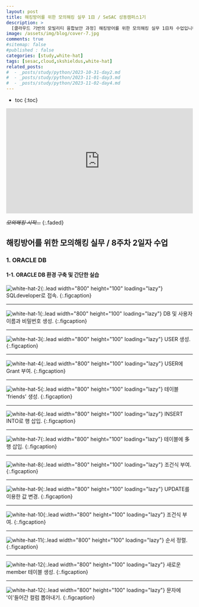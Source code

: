 ```yaml
---
layout: post
title: 해킹방어를 위한 모의해킹 실무 1日 / SeSAC 성동캠퍼스1기
description: >
  [클라우드 기반의 모빌리티 융합보안 과정] 해킹방어를 위한 모의해킹 실무 1日차 수업입니다. 이번 시간에는 ORACLE 설치 환경 구축 및 간단한 DB 생성 실습을 진행했습니다.
image: /assets/img/blog/cover-7.jpg
comments: true
#sitemap: false
#published : false
categories: [study,white-hat]
tags: [sesac,cloud,skshieldus,white-hat]
related_posts:
#  - _posts/study/python/2023-10-31-day2.md
#  - _posts/study/python/2023-11-01-day3.md
#  - _posts/study/python/2023-11-02-day4.md
---
```

* toc
{:toc}

<style>.embed-container { position: relative; padding-bottom: 56.25%; height: 0; overflow: hidden; max-width: 100%; } .embed-container iframe, .embed-container object, .embed-container embed { position: absolute; top: 0; left: 0; width: 100%; height: 100%; }</style><div class='embed-container'><iframe src='https://www.youtube.com/embed/JsOOis4bBFg' frameborder='0' allowfullscreen></iframe></div>
~~*모의해킹 시작...*~~
{:.faded}

## 해킹방어를 위한 모의해킹 실무 / 8주차 2일자 수업

### 1. ORACLE DB

#### 1-1. ORACLE DB 환경 구축 및 간단한 실습

![white-hat-2](/assets/img/docs/white-hat/day1/1.png){:.lead width="800" height="100" loading="lazy"}
SQLdeveloper로 접속.
{:.figcaption}

---

![white-hat-1](/assets/img/docs/white-hat/day1/2.png){:.lead width="800" height="100" loading="lazy"}
DB 및 사용자 이름과 비밀번호 생성.
{:.figcaption}

---

![white-hat-3](/assets/img/docs/white-hat/day1/3.png){:.lead width="800" height="100" loading="lazy"}
USER 생성.
{:.figcaption}

---

![white-hat-4](/assets/img/docs/white-hat/day1/4.png){:.lead width="800" height="100" loading="lazy"}
USER에 Grant 부여.
{:.figcaption}

---

![white-hat-5](/assets/img/docs/white-hat/day1/5.png){:.lead width="800" height="100" loading="lazy"}
테이블 'friends' 생성.
{:.figcaption}

---

![white-hat-6](/assets/img/docs/white-hat/day1/6.png){:.lead width="800" height="100" loading="lazy"}
INSERT INTO로 행 삽입.
{:.figcaption}

---

![white-hat-7](/assets/img/docs/white-hat/day1/7.png){:.lead width="800" height="100" loading="lazy"}
테이블에 多행 삽입.
{:.figcaption}

---

![white-hat-8](/assets/img/docs/white-hat/day1/8.png){:.lead width="800" height="100" loading="lazy"}
조건식 부여.
{:.figcaption}

---

![white-hat-9](/assets/img/docs/white-hat/day1/9.png){:.lead width="800" height="100" loading="lazy"}
UPDATE를 이용한 값 변경.
{:.figcaption}

---

![white-hat-10](/assets/img/docs/white-hat/day1/10.png){:.lead width="800" height="100" loading="lazy"}
조건식 부여.
{:.figcaption}

---

![white-hat-11](/assets/img/docs/white-hat/day1/11.png){:.lead width="800" height="100" loading="lazy"}
순서 정렬.
{:.figcaption}

---

![white-hat-12](/assets/img/docs/white-hat/day1/13.png){:.lead width="800" height="100" loading="lazy"}
새로운 member 테이블 생성.
{:.figcaption}

---

![white-hat-12](/assets/img/docs/white-hat/day1/13.png){:.lead width="800" height="100" loading="lazy"}
문자에 '이'들어간 컬럼 뽑아내기.
{:.figcaption}
